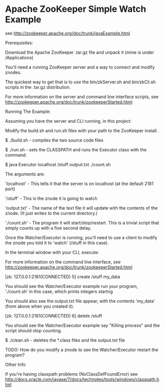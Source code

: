 Apache ZooKeeper Simple Watch Example
=========

see http://zookeeper.apache.org/doc/trunk/javaExample.html

Prerequisites:  

Download the Apache ZooKeeper .tar.gz file and unpack it (mine is under /Applications)

You'll need a running ZooKeeper server and a way to connect and modify znodes.

The quickest way to get that is to use the bin/zkServer.sh and bin/zkCli.sh scripts in the .tar.gz distribution.

For more information on the server and command line interface scripts, see http://zookeeper.apache.org/doc/trunk/zookeeperStarted.html

Running The Example:

Assuming you have the server and CLI running, in this project:

Modify the build.sh and run.sh files with your path to the ZooKeeper install.

$ ./build.sh - compiles the two source code files

$ ./run.sh - sets the CLASSPATH and runs the Executor class with the command:

$ java Executor localhost /stuff output.txt ./count.sh

The arguments are:

'localhost' - This tells it that the server is on localhost (at the default 2181 port)

'/stuff' - This is the znode it is going to watch

'output.txt' - The name of the text file it will update with the contents of the znode. (It just writes to the current directory.)

'./count.sh' - The program it will start/stop/restart.  This is a trivial script that simply counts up with a five second delay.

Once the Watcher/Executor is running, you'll need to use a client to modify the znode you told it to 'watch' (/stuff in this case).

In the terminal window with your CLI, execute:

For more information on the command line interface, see http://zookeeper.apache.org/doc/trunk/zookeeperStarted.html

[zk: 127.0.0.1:2181(CONNECTED) 5] create /stuff my_data

You should see the Watcher/Executor example run your program, './count.sh' in this case, which prints integers startng 

You should also see the output.txt file appear, with the contents 'my_data' (from above when you created it).

[zk: 127.0.0.1:2181(CONNECTED) 6] delete /stuff

You should see the Watcher/Executor example say "Killing process" and the script should stop counting.

$ ./clean.sh - deletes the *.class files and the output.txt file

TODO:  How do you modify a znode to see the Watcher/Executor restart the program?

Other Info

If you're having classpath problems (NoClassDefFoundError) 
see http://docs.oracle.com/javase/7/docs/technotes/tools/windows/classpath.html
